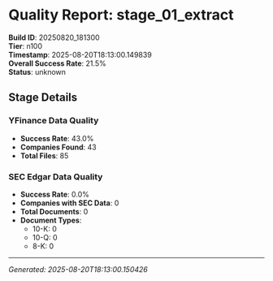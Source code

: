 # Quality Report: stage_01_extract

**Build ID**: 20250820_181300  
**Tier**: n100  
**Timestamp**: 2025-08-20T18:13:00.149839  
**Overall Success Rate**: 21.5%  
**Status**: unknown

## Stage Details

### YFinance Data Quality

- **Success Rate**: 43.0%
- **Companies Found**: 43
- **Total Files**: 85

### SEC Edgar Data Quality

- **Success Rate**: 0.0%
- **Companies with SEC Data**: 0
- **Total Documents**: 0
- **Document Types**:
  - 10-K: 0
  - 10-Q: 0
  - 8-K: 0

---
*Generated: 2025-08-20T18:13:00.150426*
